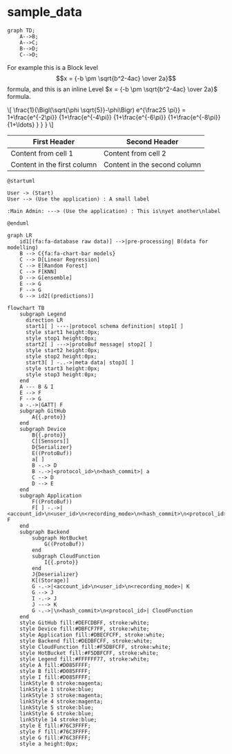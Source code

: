 # sample_data

```mermaid
graph TD;
    A-->B;
    A-->C;
    B-->D;
    C-->D;
```


For example this is a Block level $$x = {-b \pm \sqrt{b^2-4ac} \over 2a}$$ formula, and this is an inline Level $x = {-b \pm \sqrt{b^2-4ac} \over 2a}$ formula.

\\[ \frac{1}{\Bigl(\sqrt{\phi \sqrt{5}}-\phi\Bigr) e^{\frac25 \pi}} =
1+\frac{e^{-2\pi}} {1+\frac{e^{-4\pi}} {1+\frac{e^{-6\pi}}
{1+\frac{e^{-8\pi}} {1+\ldots} } } } \\]

First Header | Second Header
------------ | -------------
Content from cell 1 | Content from cell 2
Content in the first column | Content in the second column


```plantuml
@startuml

User -> (Start)
User --> (Use the application) : A small label

:Main Admin: ---> (Use the application) : This is\nyet another\nlabel

@enduml
```

```mermaid
graph LR
    id1[(fa:fa-database raw data)] -->|pre-processing| B(data for modelling)
    B --> C{fa:fa-chart-bar models}
    C --> D[Linear Regression]
    C --> E[Random Forest]
    C --> F[KNN]
    D --> G[ensemble]
    E --> G
    F --> G
    G --> id2[(predictions)]
```

```mermaid
flowchart TB
    subgraph Legend
      direction LR
      start1[ ] ----|protocol schema definition| stop1[ ]
      style start1 height:0px;
      style stop1 height:0px;
      start2[ ] --->|protoBuf message| stop2[ ]
      style start2 height:0px;
      style stop2 height:0px; 
      start3[ ] -..->|meta data| stop3[ ]
      style start3 height:0px;
      style stop3 height:0px; 
    end
    A --- B & I
    E --> F
    F --> G
    a -.->|GATT| F
    subgraph GitHub
        A{{.proto}}
    end
    subgraph Device
        B{{.proto}}
        C[[Sensors]]
        D{Serializer}
        E((ProtoBuf))
        a[ ]
        B -.-> D
        B -.->|<protocol_id>\n<hash_commit>| a
        C --> D
        D --> E
    end
    subgraph Application
        F((ProtoBuf))
        F[ ] -.->|<account_id>\n<user_id>\n<recording_mode>\n<hash_commit>\n<protocol_id>| F
    end
    subgraph Backend
        subgraph HotBucket
            G((ProtoBuf))
        end
        subgraph CloudFunction
            I{{.proto}}
        end
        J{Deserializer}
        K[(Storage)]
        G -.->|<account_id>\n<user_id>\n<recording_mode>| K
        G --> J
        I -.-> J
        J ---> K
        G -.->|\n<hash_commit>\n<protocol_id>| CloudFunction
    end
    style GitHub fill:#DEFCDBFF, stroke:white;
    style Device fill:#DBFCF7FF, stroke:white; 
    style Application fill:#DBECFCFF, stroke:white;
    style Backend fill:#DEDBFCFF, stroke:white;
    style CloudFunction fill:#F5DBFCFF, stroke:white;
    style HotBucket fill:#F5DBFCFF, stroke:white;
    style Legend fill:#FFFFFF77, stroke:white;
    style A fill:#D085FFFF;
    style B fill:#D085FFFF;
    style I fill:#D085FFFF;
    linkStyle 0 stroke:magenta;
    linkStyle 1 stroke:blue;
    linkStyle 3 stroke:magenta;
    linkStyle 4 stroke:magenta;
    linkStyle 5 stroke:blue;
    linkStyle 6 stroke:blue;
    linkStyle 14 stroke:blue;
    style E fill:#76C3FFFF;
    style F fill:#76C3FFFF;
    style G fill:#76C3FFFF;
    style a height:0px;
```

